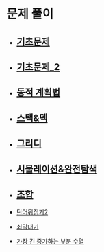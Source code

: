 # 문제 풀이

- ## [기초문제](https://github.com/JangHyoGwang/TIL/blob/main/Python/%EA%B8%B0%EC%B4%88%EB%AC%B8%EC%A0%9C.md)
- ## [기초문제_2](https://github.com/JangHyoGwang/TIL/blob/main/Python/%EA%B8%B0%EC%B4%88%EB%AC%B8%EC%A0%9C_2.md)

- ## [동적 계획법](https://github.com/JangHyoGwang/TIL/blob/main/Python/%EB%8F%99%EC%A0%81%20%EA%B3%84%ED%9A%8D%EB%B2%95.md)

- ## [스택&덱](https://github.com/JangHyoGwang/TIL/blob/main/Python/%EC%8A%A4%ED%83%9D%26%EB%8D%B1.md)

- ## [그리디](https://github.com/JangHyoGwang/TIL/blob/main/Python/%EA%B7%B8%EB%A6%AC%EB%94%94.md)

- ## [시물레이션&완전탐색](https://github.com/JangHyoGwang/TIL/blob/main/Python/%EC%8B%9C%EB%AC%BC%EB%A0%88%EC%9D%B4%EC%85%98%26%EC%99%84%EC%A0%84%ED%83%90%EC%83%89.md)

- ## [조합](https://github.com/JangHyoGwang/TIL/tree/main/Python)

- [단어뒤집기2](https://github.com/JangHyoGwang/TIL/blob/main/Python/%EB%8B%A8%EC%96%B4%20%EB%92%A4%EC%A7%91%EA%B8%B0%202.md)
- [쇠막대기](https://github.com/JangHyoGwang/TIL/blob/main/Python/%EC%87%A0%EB%A7%89%EB%8C%80%EA%B8%B0.md)
- [가장 긴 증가하는 부분 수열](https://github.com/JangHyoGwang/TIL/blob/main/Python/%EA%B0%80%EC%9E%A5%20%EA%B8%B4%20%EC%A6%9D%EA%B0%80%ED%95%98%EB%8A%94%20%EB%B6%80%EB%B6%84%EC%88%98%EC%97%B4.md)




